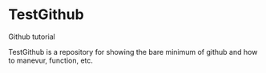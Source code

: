 # TestGithub
Github tutorial


TestGithub is a repository for showing the bare minimum of github and how to manevur, function, etc.
